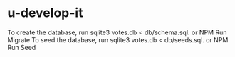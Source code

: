 # u-develop-it

To create the database, run sqlite3 votes.db < db/schema.sql. or NPM Run Migrate
To seed the database, run sqlite3 votes.db < db/seeds.sql. or NPM Run Seed